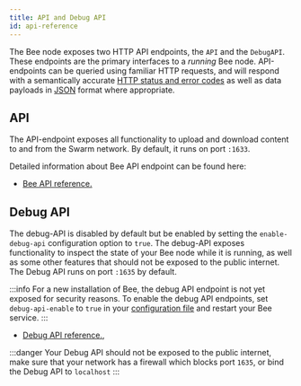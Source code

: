 ```yaml
---
title: API and Debug API
id: api-reference
---
```


The Bee node exposes two HTTP API endpoints, the `API` and the `DebugAPI`. These endpoints are the
primary interfaces to a *running* Bee node. API-endpoints can be queried using familiar HTTP
requests, and will respond with a semantically accurate
[HTTP status and error codes](https://developer.mozilla.org/en-US/docs/Web/HTTP/Status)
as well as data payloads in [JSON](https://www.json.org/json-en.html) format where appropriate.

## API
The API-endpoint exposes all functionality to upload and download content to and from the Swarm network. By default, it runs on port `:1633`.

Detailed information about Bee API endpoint can be found here:

- <a href="../../api" target="_blank" rel="noopener noreferrer">Bee API reference.</a>


## Debug API
The debug-API is disabled by default but be enabled by setting the `enable-debug-api` configuration option to `true`. The debug-API exposes functionality to inspect the state of your Bee node while it is running, as well as some other features that should not be exposed to the public internet. The Debug API runs on port `:1635` by default.

:::info
For a new installation of Bee, the debug API endpoint is not yet exposed for security reasons. To enable the debug API endpoints, set `debug-api-enable` to `true` in your [configuration file](/docs/installation/configuration#configuring-bee-installed-using-a-package-manager) and restart your Bee service.
:::

- <a href="../../debug-api" target="_blank" rel="noopener noreferrer">Debug API reference.</a>,

:::danger 
Your Debug API should not be exposed to the public internet, make sure that your network has a firewall which blocks port `1635`, or bind the Debug API to `localhost`
:::
